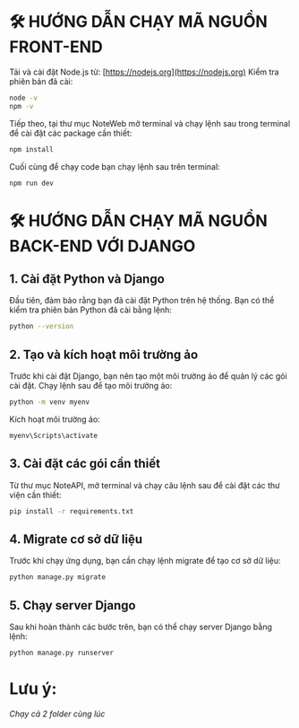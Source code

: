 # 🛠 HƯỚNG DẪN CHẠY MÃ NGUỒN FRONT-END
Tải và cài đặt Node.js từ: [https://nodejs.org](https://nodejs.org)
Kiểm tra phiên bản đã cài:
```bash
node -v
npm -v
```
Tiếp theo, tại thư mục NoteWeb mở terminal và chạy lệnh sau trong terminal để cài đặt các package cần thiết:
```bash
npm install
```
Cuối cùng để chạy code bạn chạy lệnh sau trên terminal:
```bash
npm run dev
```

# 🛠 HƯỚNG DẪN CHẠY MÃ NGUỒN BACK-END VỚI DJANGO

## 1. Cài đặt Python và Django

Đầu tiên, đảm bảo rằng bạn đã cài đặt Python trên hệ thống. Bạn có thể kiểm tra phiên bản Python đã cài bằng lệnh:

```bash
python --version
```
## 2. Tạo và kích hoạt môi trường ảo
Trước khi cài đặt Django, bạn nên tạo một môi trường ảo để quản lý các gói cài đặt.
Chạy lệnh sau để tạo môi trường ảo:
```bash
python -m venv myenv
```
Kích hoạt môi trường ảo:
```bash
myenv\Scripts\activate
```
## 3. Cài đặt các gói cần thiết
Từ thư mục NoteAPI, mở terminal và chạy câu lệnh sau để cài đặt các thư viện cần thiết:
```bash
pip install -r requirements.txt
```
## 4. Migrate cơ sở dữ liệu
Trước khi chạy ứng dụng, bạn cần chạy lệnh migrate để tạo cơ sở dữ liệu:
```bash
python manage.py migrate
```
## 5. Chạy server Django
Sau khi hoàn thành các bước trên, bạn có thể chạy server Django bằng lệnh:
```bash
python manage.py runserver
```
# Lưu ý:
*Chạy cả 2 folder cùng lúc*